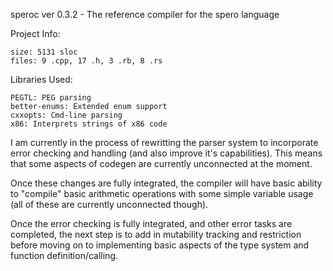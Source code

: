 speroc ver 0.3.2 - The reference compiler for the spero language

Project Info:

    size: 5131 sloc
    files: 9 .cpp, 17 .h, 3 .rb, 8 .rs

Libraries Used:

    PEGTL: PEG parsing
    better-enums: Extended enum support
    cxxopts: Cmd-line parsing
    x86: Interprets strings of x86 code

I am currently in the process of rewritting the parser system to incorporate error checking and handling (and also improve it's capabilities). This means that some aspects of codegen are currently unconnected at the moment.

Once these changes are fully integrated, the compiler will have basic ability to "compile" basic arithmetic operations with some simple variable usage (all of these are currently unconnected though).

Once the error checking is fully integrated, and other error tasks are completed, the next step is to add in mutability tracking and restriction before moving on to implementing basic aspects of the type system and function definition/calling.
